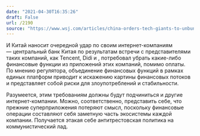 ```yaml
---
date: "2021-04-30T16:35:26"
draft: False
url: /2190
source: "https://www.wsj.com/articles/china-orders-tech-giants-to-unbundle-financial-services-11619780759?mod=hp_lead_pos4"
---
```


И Китай наносит очередной удар по своим интернет-компаниям — центральный банк Китая по результатам встречи с представителями таких компаний, как Tencent, Didi и , потребовал убрать какие-либо финансовые функции из приложений этих компаний, помимо оплаты. По мнению регулятора, объединение финансовых функций в рамках единых платформ приводит к искажению картины финансовых потоков и представляет собой риски для злоупотреблений и стабильности.

Разумеется, этим требованиям должны будут подчиниться и другие интернет-компании. Можно, соответственно, представить себе, что прежние суперприложения потеряют смысл, поскольку финансовые операции составляют себя заметную часть экосистемы каждой компании. Получается этакая себе антитрестовская политика на коммунистический лад.
